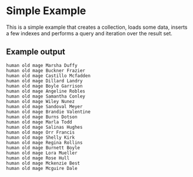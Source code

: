 # Simple Example

This is a simple example that creates a collection, loads some data, inserts a few indexes and performs a query and iteration over the result set.

## Example output

```
human old mage Marsha Duffy
human old mage Buckner Frazier
human old mage Castillo Mcfadden
human old mage Dillard Landry
human old mage Boyle Garrison
human old mage Angeline Robles
human old mage Samantha Conley
human old mage Wiley Nunez
human old mage Sandoval Meyer
human old mage Brandie Valentine
human old mage Burns Dotson
human old mage Marla Todd
human old mage Salinas Hughes
human old mage Orr Francis
human old mage Shelly Kirk
human old mage Regina Rollins
human old mage Burnett Boyle
human old mage Lora Mueller
human old mage Rose Hull
human old mage Mckenzie Best
human old mage Mcguire Dale
```